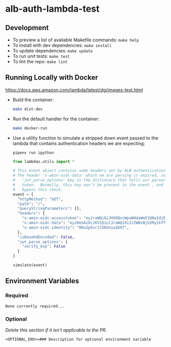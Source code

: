# alb-auth-lambda-test

## Development

- To preview a list of available Makefile commands: `make help`
- To install with dev dependencies: `make install`
- To update dependencies: `make update`
- To run unit tests: `make test`
- To lint the repo: `make lint`

## Running Locally with Docker

<https://docs.aws.amazon.com/lambda/latest/dg/images-test.html>

- Build the container:

  ```bash
  make dist-dev
  ```

- Run the default handler for the container:

  ```bash
  make docker-run
  ```

- Use a utility function to simulate a stripped down event passed to the lambda that contains authentication headers we are expecting:

  ```shell
  pipenv run ipython
  ```
  
  ```python
  from lambdas.utils import *
  
  # This event object contains some headers set by ALB authentication with Touchstone.
  # The header 'x-amzn-oidc-data' which we are parsing is expired, so we include a 
  #   'jwt_parse_options' key in the dictionary that tells our parser to ignore expired 
  #   token.  Normally, this key won't be present in the event , and the parsing will not 
  #   bypass this check.
  event = {
    "httpMethod": "GET",
    "path": "/",
    "queryStringParameters": {},
    "headers": {
      "x-amzn-oidc-accesstoken": "eyJraWQiOiJHX0QxcWpaWHdaWm51Q0w1djE2dzBJdC1vbnpHUy1oZkJDN0NTVld4dFFzIiwidHlwIjoiYXBwbGljYXRpb25cL29rdGEtaW50ZXJuYWwtYXQrand0IiwiYWxnIjoiUlMyNTYifQ.eyJ2ZXIiOjEsImp0aSI6IkFULjlQYTBsNERhSzBRUHJwaEVvVy1zbVJkeEFiZnhzTDZpV3JIZ1ZPeU9SWWciLCJpc3MiOiJodHRwczovL29rdGEubWl0LmVkdSIsImF1ZCI6Imh0dHBzOi8vb2t0YS5taXQuZWR1Iiwic3ViIjoiY2FidXRsZXJAbWl0LmVkdSIsImlhdCI6MTcyMzA2NDAxOSwiZXhwIjoxNzIzMDY3NjE5LCJjaWQiOiIwb2Foa2lsZzV1ajRZUmZjWTY5NyIsInVpZCI6IjAwdTJwNXVyMWxES1VuaWEyNjk3Iiwic2NwIjpbIm9wZW5pZCJdLCJhdXRoX3RpbWUiOjE3MjMwNjQwMTZ9.ojb8-fH7fhuh326bfJFIEASDBCJSK0lhPH2KsqN1jr9P0dS5NQl7SmiDl2kevYF6QTBE67sDK-xBTyP48Ip-Dmr0Y9s9kNBHjvV_1Wcuhx6nKYlPv4W2wQ-cW725QSGQFni-hDTsvBXiYMDOHrgedzMftw21W9O4DhG-cGqy4OMxMHuQ2sMgCdmpUiNtI77GiiiKELuHvzWaAlRMcx_qGVJ8KyA6xid81NSodH-eltIKxg2ElxzGCbCSK-6VPYqgDT3-YRxzQ_V7L5bB_FNLiuGjPP9NcRHDQzu_-gAehN-wlSsT_GXP9R3QrSqJ8rw7JThmtYKlNO_eH8An7Oon6A",
      "x-amzn-oidc-data": "eyJ0eXAiOiJKV1QiLCJraWQiOiIzZWNiNjU3My1kYTU2LTQ5NDYtOGEwMi1hOTRhNjEzNzMyYmQiLCJhbGciOiJFUzI1NiIsImlzcyI6Imh0dHBzOi8vb2t0YS5taXQuZWR1IiwiY2xpZW50IjoiMG9haGtpbGc1dWo0WVJmY1k2OTciLCJzaWduZXIiOiJhcm46YXdzOmVsYXN0aWNsb2FkYmFsYW5jaW5nOnVzLWVhc3QtMToyMjIwNTM5ODAyMjM6bG9hZGJhbGFuY2VyL2FwcC9zdGFuZGFyZC1ub24tcHVibGljLzIyYzg2ZWFkODgzMWJhOTYiLCJleHAiOjE3MjMwNjQxMzl9.eyJzdWIiOiIwMHUycDV1cjFsREtVbmlhMjY5NyIsImV4cCI6MTcyMzA2NDEzOSwiaXNzIjoiaHR0cHM6Ly9va3RhLm1pdC5lZHUifQ==.8zBgqNH9SD-7Wp_Z9r8lCzLLhmOxTcgdALdbt20T-4MDUSDPuv2a-6QrleXkqCfsen9bmUJPQtkdW6YXHsSI4g==",
      "x-amzn-oidc-identity": "00u2p5ur1lDKUnia2697",
    },
    "isBase64Encoded": False,
    "jwt_parse_options": {
      "verify_exp": False
    }
  }
  
  simulate(event)
  ```

## Environment Variables

### Required

```shell
None currently required...
```

### Optional

_Delete this section if it isn't applicable to the PR._

```shell
<OPTIONAL_ENV>=### Description for optional environment variable
```